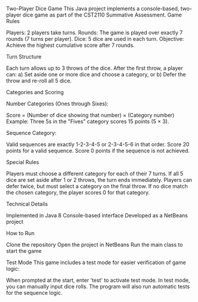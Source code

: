 Two-Player Dice Game
This Java project implements a console-based, two-player dice game as part of the CST2110 Summative Assessment.
Game Rules

Players: 2 players take turns.
Rounds: The game is played over exactly 7 rounds (7 turns per player).
Dice: 5 dice are used in each turn.
Objective: Achieve the highest cumulative score after 7 rounds.

Turn Structure

Each turn allows up to 3 throws of the dice.
After the first throw, a player can:
a) Set aside one or more dice and choose a category, or
b) Defer the throw and re-roll all 5 dice.

Categories and Scoring

Number Categories (Ones through Sixes):

Score = (Number of dice showing that number) × (Category number)
Example: Three 5s in the "Fives" category scores 15 points (5 × 3).


Sequence Category:

Valid sequences are exactly 1-2-3-4-5 or 2-3-4-5-6 in that order.
Score 20 points for a valid sequence.
Score 0 points if the sequence is not achieved.



Special Rules

Players must choose a different category for each of their 7 turns.
If all 5 dice are set aside after 1 or 2 throws, the turn ends immediately.
Players can defer twice, but must select a category on the final throw.
If no dice match the chosen category, the player scores 0 for that category.

Technical Details

Implemented in Java 8
Console-based interface
Developed as a NetBeans project

How to Run

Clone the repository
Open the project in NetBeans
Run the main class to start the game

Test Mode
This game includes a test mode for easier verification of game logic:

When prompted at the start, enter 'test' to activate test mode.
In test mode, you can manually input dice rolls.
The program will also run automatic tests for the sequence logic.
